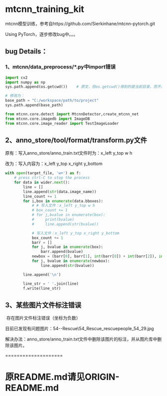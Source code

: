 # mtcnn_training_kit

​	mtcnn模型训练，参考自https://github.com/Sierkinhane/mtcnn-pytorch.git

Using PyTorch，逐步修改bug中。。。

## bug Details：

### 1、mtcnn/data_preprocess/*.py中import错误

``` python
import cv2
import numpy as np
sys.path.append(os.getcwd())    # 原文，但os.getcwd()得到的是当前目录，而不是项目根目录

# 修改为：
base_path = "C:/workspace/path/to/project"
sys.path.append(base_path)

from mtcnn.core.detect import MtcnnDetector,create_mtcnn_net
from mtcnn.core.imagedb import ImageDB
from mtcnn.core.image_reader import TestImageLoader
```

## 2、anno_store/tool/format/transform.py文件

原有：写入anno_store/anno_train.txt文件时为：x_left y_top w h

改为：写入内容为：x_left y_top x_right y_bottom

``` python
with open(target_file, 'w+') as f:
    # press ctrl-C to stop the process
    for data in wider.next():
        line = []
        line.append(str(data.image_name))
        line_count += 1
        for i,box in enumerate(data.bboxes):
            # # 写入文件：x_left y_top w h
            # box_count += 1
            # for j,bvalue in enumerate(box):
            #     print(bvalue)
            #     line.append(str(bvalue))

            # 写入文件：x_left y_top x_right y_bottom
            box_count += 1
            barr = []
            for j, bvalue in enumerate(box):
                barr.append(bvalue)
            newbox = (barr[0], barr[1], int(barr[0]) + int(barr[2]), int(barr[1]) + int(barr[3]))
            for j, bvalue in enumerate(newbox):
                line.append(str(bvalue))

        line.append('\n')

        line_str = ' '.join(line)
        f.write(line_str)
```

## 3、某些图片文件标注错误

​	存在图片文件标注错误（坐标为负数）

目前已发现有问题图片：54--Rescue\54_Rescue_rescuepeople_54_29.jpg

解决办法：anno_store/anno_train.txt文件中删除该图片的标注，并从图片库中删除该图片。





====================

# 原README.md请见ORIGIN-README.md
